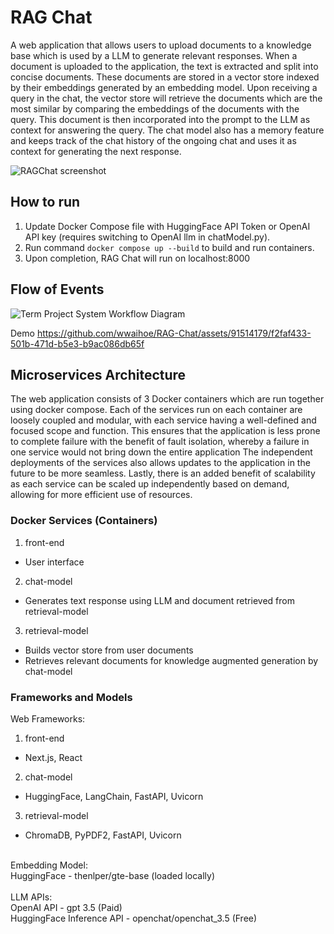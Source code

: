 # RAG Chat
A web application that allows users to upload documents to a knowledge base which is used by a LLM to generate relevant responses. When a document is uploaded to the application, the text is extracted and split into concise documents. These documents are stored in a vector store indexed by their embeddings generated by an embedding model. Upon receiving a query in the chat, the vector store will retrieve the documents which are the most similar by comparing the embeddings of the documents with the query. This document is then incorporated into the prompt to the LLM as context for answering the query.
The chat model also has a memory feature and keeps track of the chat history of the ongoing chat and uses it as context for generating the next response.

![RAGChat screenshot](https://github.com/wwaihoe/RAG-Chat/assets/91514179/06512f90-5a81-4bf4-bd85-652ce3517e98)

## How to run
1. Update Docker Compose file with HuggingFace API Token or OpenAI API key (requires switching to OpenAI llm in chatModel.py).
2. Run command `docker compose up --build` to build and run containers.
3. Upon completion, RAG Chat will run on localhost:8000

## Flow of Events
![Term Project System Workflow Diagram](https://github.com/wwaihoe/RAG-Chat/assets/91514179/ac92fe05-2b28-4e42-b64c-905cd0abfbba)

Demo
https://github.com/wwaihoe/RAG-Chat/assets/91514179/f2faf433-501b-471d-b5e3-b9ac086db65f

## Microservices Architecture
The web application consists of 3 Docker containers which are run together using docker compose. Each of the services run on each container are loosely coupled and modular, with each service having a well-defined and focused scope and function. This ensures that the application is less prone to complete failure with the benefit of fault isolation, whereby a failure in one service would not bring down the entire application The independent deployments of the services also allows updates to the application in the future to be more seamless. Lastly, there is an added benefit of scalability as each service can be scaled up independently based on demand, allowing for more efficient use of resources.

### Docker Services (Containers)
1. front-end
  - User interface
2. chat-model
  - Generates text response using LLM and document retrieved from retrieval-model
3. retrieval-model
  - Builds vector store from user documents
  - Retrieves relevant documents for knowledge augmented generation by chat-model

### Frameworks and Models
Web Frameworks:<br>
1. front-end
  - Next.js, React
2. chat-model
  - HuggingFace, LangChain, FastAPI, Uvicorn
3. retrieval-model
  - ChromaDB, PyPDF2, FastAPI, Uvicorn
<br>
Embedding Model:<br>
HuggingFace - thenlper/gte-base (loaded locally)
<br>
<br>
LLM APIs:<br>
OpenAI API - gpt 3.5 (Paid)<br>
HuggingFace Inference API - openchat/openchat_3.5 (Free)



